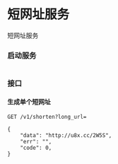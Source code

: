 短网址服务
===

短网址服务

### 启动服务

```
```


### 接口

#### 生成单个短网址

```
GET /v1/shorten?long_url=

{
    "data": "http://u8x.cc/2W5S",
    "err": "",
    "code": 0,
}
```

